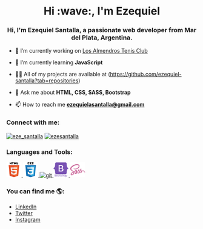 

<h1 align="center">Hi :wave:, I'm Ezequiel</h1>
<h3 align="center">Hi, I'm Ezequiel Santalla, a passionate web developer from Mar del Plata, Argentina.</h3>

- 🔭 I’m currently working on [Los Almendros Tenis Club](https://ezequiel-santalla.github.io/santalla-tenis-club/)

- 🌱 I’m currently learning **JavaScript**

- 👨‍💻 All of my projects are available at (https://github.com/ezequiel-santalla?tab=repositories)

- 💬 Ask me about **HTML, CSS, SASS, Bootstrap**

- 📫 How to reach me **ezequielasantalla@gmail.com**

<h3 align="left">Connect with me:</h3>
<p align="left">
<a href="https://twitter.com/eze_santalla" target="blank"><img align="center" src="https://raw.githubusercontent.com/rahuldkjain/github-profile-readme-generator/master/src/images/icons/Social/twitter.svg" alt="eze_santalla" height="30" width="40" /></a>
<a href="https://instagram.com/ezesantalla" target="blank"><img align="center" src="https://raw.githubusercontent.com/rahuldkjain/github-profile-readme-generator/master/src/images/icons/Social/instagram.svg" alt="ezesantalla" height="30" width="40" /></a>
</p>

<h3 align="left">Languages and Tools:</h3>
<p align="left"> 
<a href="https://www.w3.org/html/" target="_blank" rel="noreferrer"> <img src="https://raw.githubusercontent.com/devicons/devicon/master/icons/html5/html5-original-wordmark.svg" alt="html5" width="40" height="40"/> </a> 
<a href="https://www.w3schools.com/css/" target="_blank" rel="noreferrer"> <img src="https://raw.githubusercontent.com/devicons/devicon/master/icons/css3/css3-original-wordmark.svg" alt="css3" width="40" height="40"/> </a>
<a href="https://git-scm.com/" target="_blank" rel="noreferrer"> <img src="https://www.vectorlogo.zone/logos/git-scm/git-scm-icon.svg" alt="git" width="40" height="40"/> </a>
<a href="https://getbootstrap.com" target="_blank" rel="noreferrer"> <img src="https://raw.githubusercontent.com/devicons/devicon/master/icons/bootstrap/bootstrap-plain-wordmark.svg" alt="bootstrap" width="40" height="40"/> </a>
<a href="https://sass-lang.com" target="_blank" rel="noreferrer"> <img src="https://raw.githubusercontent.com/devicons/devicon/master/icons/sass/sass-original.svg" alt="sass" width="40" height="40"/> </a> </p>

### You can find me :earth_americas:: ###
- [LinkedIn](https://www.linkedin.com/in/ezequiel-santalla-332852238/)
- [Twitter](https://twitter.com/eze_santalla)
- [Instagram](https://www.instagram.com/ezesantalla/)

